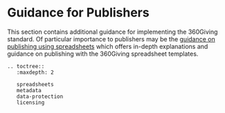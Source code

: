 # Guidance for Publishers
This section contains additional guidance for implementing the 360Giving standard. Of particular importance to publishers may be the [guidance on publishing using spreadsheets](spreadsheets) which offers in-depth explanations and guidance on publishing with the 360Giving spreadsheet templates.

```eval_rst
.. toctree::
   :maxdepth: 2

   spreadsheets
   metadata
   data-protection
   licensing
```
